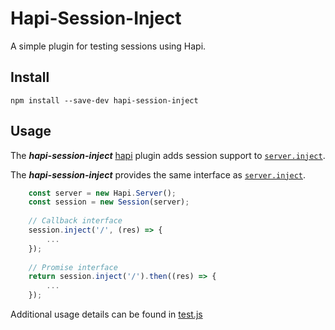 # Hapi-Session-Inject

A simple plugin for testing sessions using Hapi.

## Install

```
npm install --save-dev hapi-session-inject
```

## Usage

The ***hapi-session-inject*** [hapi](https://github.com/hapijs/hapi) plugin adds session support to [`server.inject`](http://hapijs.com/api#serverinjectoptions-callback).

The ***hapi-session-inject*** provides the same interface as [`server.inject`](http://hapijs.com/api#serverinjectoptions-callback). 

```JavaScript
	const server = new Hapi.Server();
	const session = new Session(server);
	
	// Callback interface
	session.inject('/', (res) => {
		...
	});
	
	// Promise interface
	return session.inject('/').then((res) => {
		...
	});

```

Additional usage details can be found in [test.js](test/index.js)
